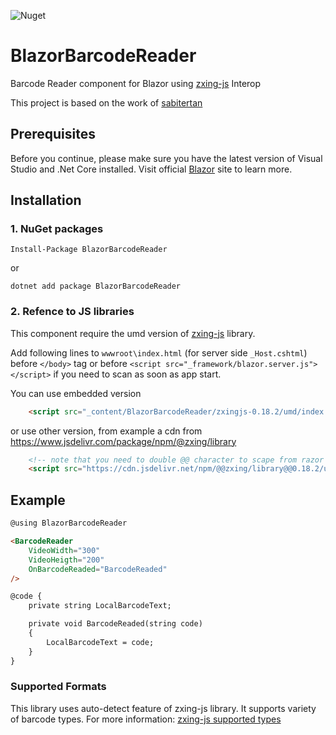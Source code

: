 ![Nuget](https://img.shields.io/nuget/v/BlazorBarcodeReader?style=flat-square)

# BlazorBarcodeReader
Barcode Reader component for Blazor using [zxing-js](https://github.com/zxing-js/library) Interop

This project is based on the work of [sabitertan](https://github.com/sabitertan/BlazorBarcodeScanner)

## Prerequisites

Before you continue, please make sure you have the latest version of Visual Studio and .Net Core installed. Visit official [Blazor](https://dotnet.microsoft.com/apps/aspnet/web-apps/client) site to learn more.

## Installation

### 1. NuGet packages

```
Install-Package BlazorBarcodeReader
```

or

```
dotnet add package BlazorBarcodeReader
```

### 2. Refence to JS libraries

This component require the umd version of [zxing-js](https://github.com/zxing-js/library) library.

Add following lines to `wwwroot\index.html` (for server side `_Host.cshtml`) before `</body>` tag or 
before `<script src="_framework/blazor.server.js"></script>` if you need to scan as soon as app start.

You can use embedded version

```html
    <script src="_content/BlazorBarcodeReader/zxingjs-0.18.2/umd/index.min.js"></script>
```

or use other version, from example a cdn from https://www.jsdelivr.com/package/npm/@zxing/library

```html
    <!-- note that you need to double @@ character to scape from razor engine -->
    <script src="https://cdn.jsdelivr.net/npm/@@zxing/library@@0.18.2/umd/index.min.js"></script>
```

## Example


```html
@using BlazorBarcodeReader

<BarcodeReader 
    VideoWidth="300"
    VideoHeigth="200"
    OnBarcodeReaded="BarcodeReaded"
/>

@code {
    private string LocalBarcodeText;

    private void BarcodeReaded(string code)
    {
        LocalBarcodeText = code;
    }
}
```

### Supported Formats
This library uses auto-detect feature of zxing-js library. It supports variety of barcode types. For more information: [zxing-js supported types](https://github.com/zxing-js/library#supported-formats)
